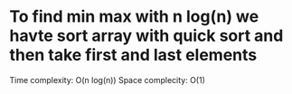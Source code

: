 # To find min max with n log(n) we havte sort array with quick sort and then take first and last elements

Time complexity: O(n log(n))
Space complecity: O(1)
